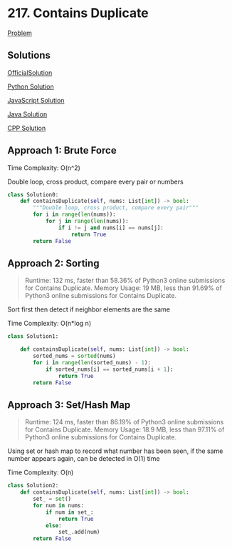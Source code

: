 # 217. Contains Duplicate

[Problem](https://leetcode.com/problems/contains-duplicate/)

## Solutions

[OfficialSolution](https://leetcode.com/problems/contains-duplicate/solution/)

[Python Solution](./solution.py)

[JavaScript Solution](./solution.js)

[Java Solution](./Solution.java)

[CPP Solution](./solution.cpp)

## Approach 1: Brute Force

Time Complexity: O(n^2)

Double loop, cross product, compare every pair or numbers

```python
class Solution0:
    def containsDuplicate(self, nums: List[int]) -> bool:
        """Double loop, cross product, compare every pair"""
        for i in range(len(nums)):
            for j in range(len(nums)):
                if i != j and nums[i] == nums[j]:
                    return True
        return False
```

## Approach 2: Sorting

> Runtime: 132 ms, faster than 58.36% of Python3 online submissions for Contains Duplicate.
> Memory Usage: 19 MB, less than 91.69% of Python3 online submissions for Contains Duplicate.

Sort first then detect if neighbor elements are the same    

Time Complexity: O(n*log n)

```python
class Solution1:

    def containsDuplicate(self, nums: List[int]) -> bool:
        sorted_nums = sorted(nums)
        for i in range(len(sorted_nums) - 1):
            if sorted_nums[i] == sorted_nums[i + 1]:
                return True
        return False
```

## Approach 3: Set/Hash Map

> Runtime: 124 ms, faster than 86.19% of Python3 online submissions for Contains Duplicate.
> Memory Usage: 18.9 MB, less than 97.11% of Python3 online submissions for Contains Duplicate.

Using set or hash map to record what number has been seen, if the same number appears again, can be detected in O(1) time
  
Time Complexity: O(n)

```python
class Solution2:
    def containsDuplicate(self, nums: List[int]) -> bool:
        set_ = set()
        for num in nums:
            if num in set_:
                return True
            else:
                set_.add(num)
        return False
```